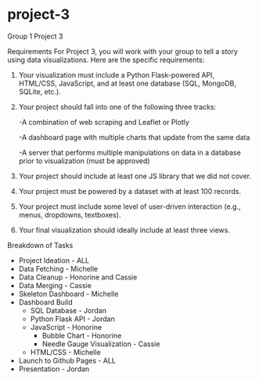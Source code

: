 # project-3
Group 1 Project 3

Requirements
For Project 3, you will work with your group to tell a story using data visualizations. Here are the specific requirements:


1. Your visualization must include a Python Flask-powered API, HTML/CSS, JavaScript, and at least one database (SQL, MongoDB, SQLite, etc.).


2. Your project should fall into one of the following three tracks:


    -A combination of web scraping and Leaflet or Plotly


    -A dashboard page with multiple charts that update from the same data


    -A server that performs multiple manipulations on data in a database prior to visualization (must be approved)




3. Your project should include at least one JS library that we did not cover.


4. Your project must be powered by a dataset with at least 100 records.


5. Your project must include some level of user-driven interaction (e.g., menus, dropdowns, textboxes).


6. Your final visualization should ideally include at least three views.


Breakdown of Tasks
- Project Ideation - ALL
- Data Fetching - Michelle 
- Data Cleanup - Honorine and Cassie
- Data Merging - Cassie
- Skeleton Dashboard - Michelle
- Dashboard Build 
    - SQL Database - Jordan
    - Python Flask API - Jordan
    - JavaScript - Honorine 
        - Bubble Chart - Honorine
        - Needle Gauge Visualization - Cassie
    - HTML/CSS - Michelle
- Launch to Github Pages - ALL
- Presentation -  Jordan



